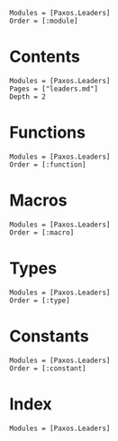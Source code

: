 ```@autodocs
Modules = [Paxos.Leaders]
Order = [:module]
```

# Contents

```@contents
Modules = [Paxos.Leaders]
Pages = ["leaders.md"]
Depth = 2
```

# Functions

```@autodocs
Modules = [Paxos.Leaders]
Order = [:function]
```

# Macros

```@autodocs
Modules = [Paxos.Leaders]
Order = [:macro]
```

# Types

```@autodocs
Modules = [Paxos.Leaders]
Order = [:type]
```

# Constants

```@autodocs
Modules = [Paxos.Leaders]
Order = [:constant]
```

# Index

```@index
Modules = [Paxos.Leaders]
```